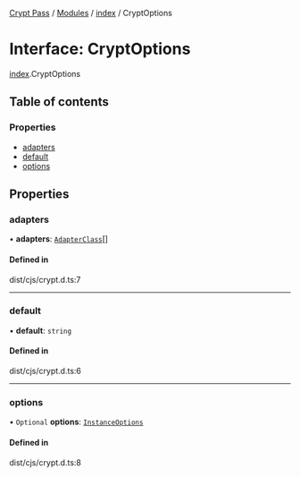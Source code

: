 [Crypt Pass](../README.md) / [Modules](../modules.md) / [index](../modules/index.md) / CryptOptions

# Interface: CryptOptions

[index](../modules/index.md).CryptOptions

## Table of contents

### Properties

- [adapters](index.CryptOptions.md#adapters)
- [default](index.CryptOptions.md#default)
- [options](index.CryptOptions.md#options)

## Properties

### adapters

• **adapters**: [`AdapterClass`](../modules/index._internal_.md#adapterclass)[]

#### Defined in

dist/cjs/crypt.d.ts:7

___

### default

• **default**: `string`

#### Defined in

dist/cjs/crypt.d.ts:6

___

### options

• `Optional` **options**: [`InstanceOptions`](index.InstanceOptions.md)

#### Defined in

dist/cjs/crypt.d.ts:8

